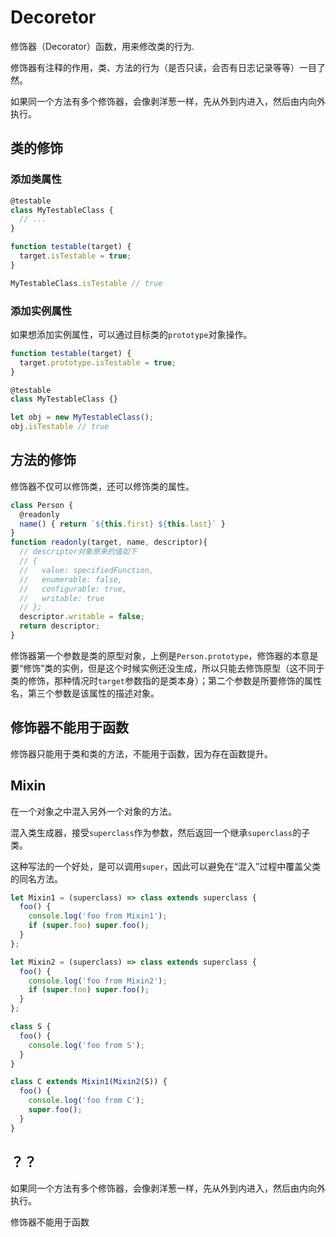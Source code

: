 # Decoretor

修饰器（Decorator）函数，用来修改类的行为.

修饰器有注释的作用，类、方法的行为（是否只读，会否有日志记录等等）一目了然。

如果同一个方法有多个修饰器，会像剥洋葱一样，先从外到内进入，然后由内向外执行。

## 类的修饰

### 添加类属性

```javascript
@testable
class MyTestableClass {
  // ...
}

function testable(target) {
  target.isTestable = true;
}

MyTestableClass.isTestable // true
```

### 添加实例属性

如果想添加实例属性，可以通过目标类的`prototype`对象操作。

```javascript
function testable(target) {
  target.prototype.isTestable = true;
}

@testable
class MyTestableClass {}

let obj = new MyTestableClass();
obj.isTestable // true
```

## 方法的修饰

修饰器不仅可以修饰类，还可以修饰类的属性。

```javascript
class Person {
  @readonly
  name() { return `${this.first} ${this.last}` }
}
function readonly(target, name, descriptor){
  // descriptor对象原来的值如下
  // {
  //   value: specifiedFunction,
  //   enumerable: false,
  //   configurable: true,
  //   writable: true
  // };
  descriptor.writable = false;
  return descriptor;
}
```

修饰器第一个参数是类的原型对象，上例是`Person.prototype`，修饰器的本意是要“修饰”类的实例，但是这个时候实例还没生成，所以只能去修饰原型（这不同于类的修饰，那种情况时`target`参数指的是类本身）；第二个参数是所要修饰的属性名，第三个参数是该属性的描述对象。

## 修饰器不能用于函数

修饰器只能用于类和类的方法，不能用于函数，因为存在函数提升。



## Mixin

在一个对象之中混入另外一个对象的方法。

混入类生成器，接受`superclass`作为参数，然后返回一个继承`superclass`的子类。

这种写法的一个好处，是可以调用`super`，因此可以避免在“混入”过程中覆盖父类的同名方法。

```javascript
let Mixin1 = (superclass) => class extends superclass {
  foo() {
    console.log('foo from Mixin1');
    if (super.foo) super.foo();
  }
};

let Mixin2 = (superclass) => class extends superclass {
  foo() {
    console.log('foo from Mixin2');
    if (super.foo) super.foo();
  }
};

class S {
  foo() {
    console.log('foo from S');
  }
}

class C extends Mixin1(Mixin2(S)) {
  foo() {
    console.log('foo from C');
    super.foo();
  }
}
```

## ？？

如果同一个方法有多个修饰器，会像剥洋葱一样，先从外到内进入，然后由内向外执行。

修饰器不能用于函数
